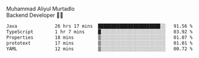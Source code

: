 Muhammad Aliyul Murtadlo
<br>
Backend Developer 👨‍💻
<br>
<!--START_SECTION:waka-->

```txt
Java              26 hrs 17 mins  ███████████████████████░░   91.56 %
TypeScript        1 hr 7 mins     █░░░░░░░░░░░░░░░░░░░░░░░░   03.92 %
Properties        18 mins         ▒░░░░░░░░░░░░░░░░░░░░░░░░   01.07 %
prototext         17 mins         ▒░░░░░░░░░░░░░░░░░░░░░░░░   01.01 %
YAML              12 mins         ▒░░░░░░░░░░░░░░░░░░░░░░░░   00.72 %
```

<!--END_SECTION:waka-->
